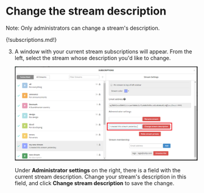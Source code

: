 # Change the stream description

Note: Only administrators can change a stream's description.

{!subscriptions.md!}

3. A window with your current stream subscriptions will appear.
From the left, select the stream whose description you'd like
to change.

    ![change description field](/static/images/help/change-stream-description.png)

    Under **Administrator settings** on the right, there is a field
with the current stream description.
Change your stream's description in this field, and click
**Change stream description** to save the change.
